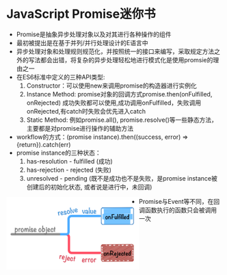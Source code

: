 <h1>JavaScript Promise迷你书</h1>

- Promise是抽象异步处理对象以及对其进行各种操作的组件
- 最初被提出是在基于并列/并行处理设计的E语言中
- 异步处理对象和处理规则规范化，并按照统一的接口来编写，采取规定方法之外的写法都会出错，将复杂的异步处理轻松地进行模式化是使用promsie的理由之一
- 在ES6标准中定义的三种API类型:
   	1. Constructor：可以使用new来调用promise的构造器进行实例化
   	2. Instance Method: promise对象的回调方式promise.then(onFulfilled, onRejected) 成功失败都可以使用,成功调用onFulfilled，失败调用onRejected,有catch时失败会优先进入catch
   	3. Static Method: 例如promise.all(), promise.resolve()等一些静态方法，主要都是对promise进行操作的辅助方法
- workflow的方式：(promise instance).then((success, error) => {return}).catch(err)
- promise instance的三种状态：
   	1. has-resolution - fulfilled (成功)
   	2. has-rejection - rejected (失败)
   	3. unresolved - pending (既不是成功也不是失败，是promise instance被创建后的初始化状态, 或者说是进行中，未回调)

<img src="https://github.com/zhuxinyu/blog/blob/master/JavaScript_Promise_mini_book/promise-onFulfilled_onRejected.png" width = "310" height = "170" div align=left />

- Promise与Event等不同，在回调函数执行的函数只会被调用一次